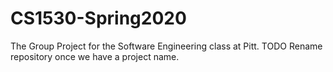 # CS1530-Spring2020
The Group Project for the Software Engineering class at Pitt. TODO Rename repository once we have a project name.
